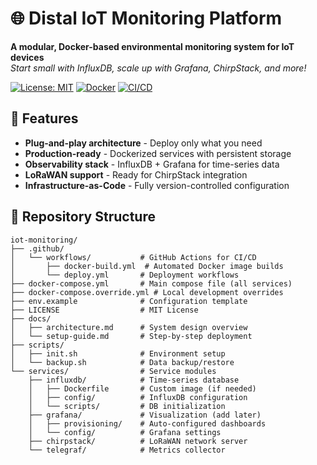 # 🌐 Distal IoT Monitoring Platform

**A modular, Docker-based environmental monitoring system for IoT devices**  
*Start small with InfluxDB, scale up with Grafana, ChirpStack, and more!*

[![License: MIT](https://img.shields.io/badge/License-MIT-green.svg)](LICENSE)
[![Docker](https://img.shields.io/badge/Docker-Containers-blue)](docker-compose.yml)
[![CI/CD](https://img.shields.io/github/actions/workflow/status/yourusername/distal-iot-monitoring/docker-build.yml?label=Build)](.github/workflows/docker-build.yml)

## 🚀 Features

- **Plug-and-play architecture** - Deploy only what you need
- **Production-ready** - Dockerized services with persistent storage
- **Observability stack** - InfluxDB + Grafana for time-series data
- **LoRaWAN support** - Ready for ChirpStack integration
- **Infrastructure-as-Code** - Fully version-controlled configuration

## 📂 Repository Structure

```text
iot-monitoring/
├── .github/
│   └── workflows/           # GitHub Actions for CI/CD
│       ├── docker-build.yml  # Automated Docker image builds
│       └── deploy.yml       # Deployment workflows
├── docker-compose.yml       # Main compose file (all services)
├── docker-compose.override.yml # Local development overrides
├── env.example              # Configuration template
├── LICENSE                  # MIT License
├── docs/
│   ├── architecture.md      # System design overview
│   └── setup-guide.md       # Step-by-step deployment
├── scripts/
│   ├── init.sh              # Environment setup
│   └── backup.sh            # Data backup/restore
└── services/                # Service modules
    ├── influxdb/            # Time-series database
    │   ├── Dockerfile       # Custom image (if needed)
    │   ├── config/          # InfluxDB configuration
    │   └── scripts/         # DB initialization
    ├── grafana/             # Visualization (add later)
    │   ├── provisioning/    # Auto-configured dashboards
    │   └── config/          # Grafana settings
    ├── chirpstack/          # LoRaWAN network server
    └── telegraf/            # Metrics collector
